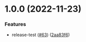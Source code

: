 # 1.0.0 (2022-11-23)


### Features

* release-test ([#63](https://github.com/LEGO/AsyncAPI.NET/issues/63)) ([2aa83f6](https://github.com/LEGO/AsyncAPI.NET/commit/2aa83f6d5f2405052417ef1b91d8ba5ed5781643))
